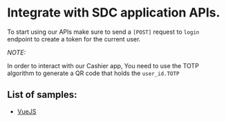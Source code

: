 # Integrate with SDC application APIs.
To start using our APIs make sure to send a ```[POST]``` request to ```login``` endpoint to create a token for the current user.


_*NOTE:*_

In order to interact with our Cashier app, You need to use the TOTP algorithm to generate a QR code that holds the ```user_id.TOTP```


## List of samples:
- [VueJS](https://github.com/SDCCardsDeveloper/integration-samples/tree/main/vuejs)
